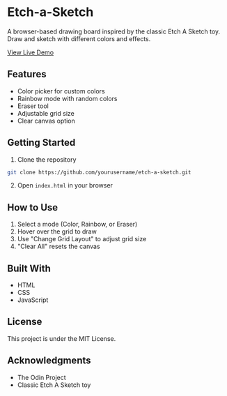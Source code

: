 # Etch-a-Sketch

A browser-based drawing board inspired by the classic Etch A Sketch toy. Draw and sketch with different colors and effects.

[View Live Demo](#) <!-- project's live demo link not yet ready -->

## Features

- Color picker for custom colors
- Rainbow mode with random colors
- Eraser tool
- Adjustable grid size
- Clear canvas option

## Getting Started

1. Clone the repository

```bash
git clone https://github.com/yourusername/etch-a-sketch.git
```

2. Open `index.html` in your browser

## How to Use

1. Select a mode (Color, Rainbow, or Eraser)
2. Hover over the grid to draw
3. Use "Change Grid Layout" to adjust grid size
4. "Clear All" resets the canvas

## Built With

- HTML
- CSS
- JavaScript

## License

This project is under the MIT License.

## Acknowledgments

- The Odin Project
- Classic Etch A Sketch toy
